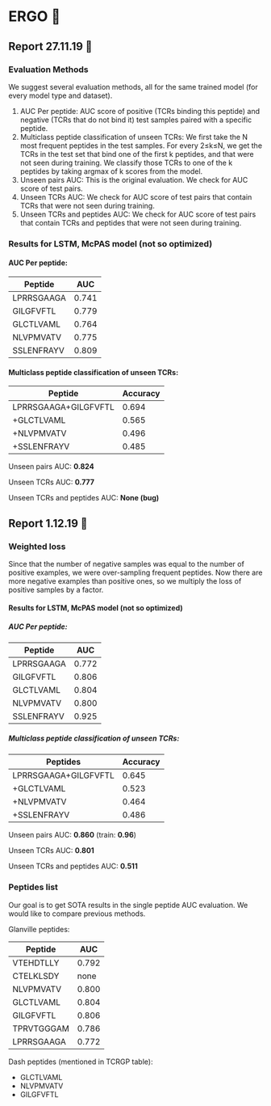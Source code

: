 # ERGO :construction:

## Report 27.11.19 :green_apple:
### 
### Evaluation Methods
We suggest several evaluation methods, all for the same trained model (for every model type and dataset).
1. AUC Per peptide: AUC score of positive (TCRs binding this peptide)
and negative (TCRs that do not bind it) test samples paired with a specific peptide. 
2. Multiclass peptide classification of unseen TCRs: We first take the N most
frequent peptides in the test samples. For every 2≤k≤N, we get the TCRs in the test
set that bind one of the first k peptides, and that were not seen during training.
We classify those TCRs to one of the k peptides by taking argmax of k scores from the model.
3. Unseen pairs AUC: This is the original evaluation. We check for AUC score of test pairs.
4. Unseen TCRs AUC: We check for AUC score of test pairs that contain TCRs that were not seen during training.
5. Unseen TCRs and peptides AUC: We check for AUC score of test pairs that contain
TCRs and peptides that were not seen during training.

### Results for LSTM, McPAS model (not so optimized)
#### AUC Per peptide:
Peptide | AUC
--- | ---
LPRRSGAAGA |	0.741
GILGFVFTL |	0.779
GLCTLVAML |	0.764
NLVPMVATV |	0.775
SSLENFRAYV |	0.809

#### Multiclass peptide classification of unseen TCRs:
Peptide |	Accuracy
--- | ---
LPRRSGAAGA+GILGFVFTL|	0.694
+GLCTLVAML|	0.565
+NLVPMVATV|	0.496
+SSLENFRAYV|	0.485

Unseen pairs AUC: **0.824**

Unseen TCRs AUC: **0.777**

Unseen TCRs and peptides AUC: **None (bug)**

## Report 1.12.19 :red_car:
### Weighted loss
Since that the number of negative samples was equal to the number of positive examples,
we were over-sampling frequent peptides.
Now there are more negative examples than positive ones,
so we multiply the loss of positive samples by a factor. 
#### Results for LSTM, McPAS model (not so optimized)
##### AUC Per peptide:
Peptide | AUC
--- | ---
LPRRSGAAGA |	0.772
GILGFVFTL |	0.806
GLCTLVAML |	0.804
NLVPMVATV |	0.800
SSLENFRAYV |	0.925

##### Multiclass peptide classification of unseen TCRs:
Peptides |	Accuracy
--- | ---
LPRRSGAAGA+GILGFVFTL|	0.645
+GLCTLVAML|	0.523
+NLVPMVATV|	0.464
+SSLENFRAYV|	0.486

Unseen pairs AUC: **0.860** (train: **0.96**)

Unseen TCRs AUC: **0.801**

Unseen TCRs and peptides AUC: **0.511**
### Peptides list
Our goal is to get SOTA results in the single peptide AUC evaluation.
We would like to compare previous methods.

Glanville peptides:

Peptide | AUC
--- | ---
VTEHDTLLY| 0.792
CTELKLSDY| none
NLVPMVATV| 0.800
GLCTLVAML| 0.804
GILGFVFTL| 0.806
TPRVTGGGAM| 0.786
LPRRSGAAGA| 0.772

Dash peptides (mentioned in TCRGP table):
* GLCTLVAML
* NLVPMVATV
* GILGFVFTL